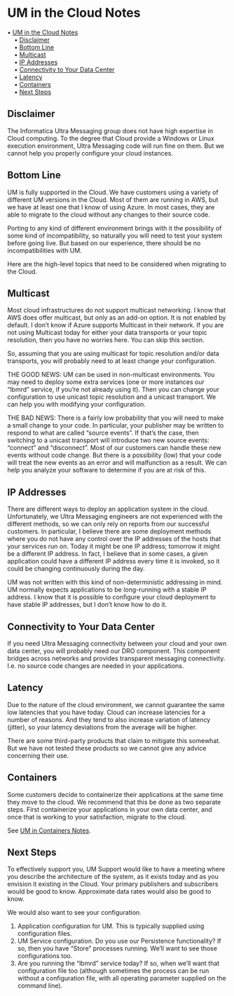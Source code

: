 # UM in the Cloud Notes

<!-- mdtoc-start -->
&bull; [UM in the Cloud Notes](#um-in-the-cloud-notes)  
&nbsp;&nbsp;&nbsp;&nbsp;&bull; [Disclaimer](#disclaimer)  
&nbsp;&nbsp;&nbsp;&nbsp;&bull; [Bottom Line](#bottom-line)  
&nbsp;&nbsp;&nbsp;&nbsp;&bull; [Multicast](#multicast)  
&nbsp;&nbsp;&nbsp;&nbsp;&bull; [IP Addresses](#ip-addresses)  
&nbsp;&nbsp;&nbsp;&nbsp;&bull; [Connectivity to Your Data Center](#connectivity-to-your-data-center)  
&nbsp;&nbsp;&nbsp;&nbsp;&bull; [Latency](#latency)  
&nbsp;&nbsp;&nbsp;&nbsp;&bull; [Containers](#containers)  
&nbsp;&nbsp;&nbsp;&nbsp;&bull; [Next Steps](#next-steps)  
<!-- TOC created by '/home/sford/bin/mdtoc.pl wiki/um-in-the-cloud-notes.md' (see https://github.com/fordsfords/mdtoc) -->
<!-- mdtoc-end -->

## Disclaimer

The Informatica Ultra Messaging group does not have high expertise in Cloud computing.
To the degree that Cloud provide a Windows or Linux execution environment, Ultra Messaging code will run fine on them.
But we cannot help you properly configure your cloud instances.

## Bottom Line

UM is fully supported in the Cloud.
We have customers using a variety of different UM versions in the Cloud.
Most of them are running in AWS, but we have at least one that I know of using Azure.
In most cases, they are able to migrate to the cloud without any changes to their source code.

Porting to any kind of different environment brings with it the possibility of some kind of incompatibility,
so naturally you will need to test your system before going live.
But based on our experience, there should be no incompatibilities with UM.

Here are the high-level topics that need to be considered when migrating to the Cloud.

## Multicast

Most cloud infrastructures do not support multicast networking.
I know that AWS does offer multicast, but only as an add-on option.
It is not enabled by default.
I don’t know if Azure supports Multicast in their network.
If you are not using Multicast today for either your data transports or your topic resolution,
then you have no worries here.
You can skip this section.

So, assuming that you are using multicast for topic resolution and/or data transports,
you will probably need to at least change your configuration.

THE GOOD NEWS: UM can be used in non-multicast environments.
You may need to deploy some extra services (one or more instances our “lbmrd” service,
if you’re not already using it).
Then you can change your configuration to use unicast topic resolution and a unicast transport.
We can help you with modifying your configuration.

THE BAD NEWS: There is a fairly low probability that you will need to make a small change to your code.
In particular, your publisher may be written to respond to what are called “source events”.
If that’s the case, then switching to a unicast transport will introduce two new source events:
“connect” and “disconnect”.
Most of our customers can handle these new events without code change.
But there is a possibility (low) that your code will treat the new
events as an error and will malfunction as a result.
We can help you analyze your software to determine if you are at risk of this.

## IP Addresses

There are different ways to deploy an application system in the cloud.
Unfortunately, we Ultra Messaging engineers are not experienced with the different methods,
so we can only rely on reports from our successful customers.
In particular, I believe there are some deployment methods where you do not have
any control over the IP addresses of the hosts that your services run on.
Today it might be one IP address; tomorrow it might be a different IP address.
In fact, I believe that in some cases,
a given application could have a different IP address every time it is invoked,
so it could be changing continuously during the day.

UM was not written with this kind of non-deterministic addressing in mind.
UM normally expects applications to be long-running with a stable IP address.
I know that it is possible to configure your cloud deployment to have stable IP addresses,
but I don’t know how to do it.

## Connectivity to Your Data Center

If you need Ultra Messaging connectivity between your cloud and your own data center,
you will probably need our DRO component.
This component bridges across networks and provides transparent messaging connectivity.
I.e. no source code changes are needed in your applications.

## Latency

Due to the nature of the cloud environment,
we cannot guarantee the same low latencies that you have today.
Cloud can increase latencies for a number of reasons.
And they tend to also increase variation of latency (jitter),
so your latency deviations from the average will be higher.

There are some third-party products that claim to mitigate this somewhat.
But we have not tested these products so we cannot give any advice concerning their use.

## Containers

Some customers decide to containerize their applications at the same time they
move to the cloud.
We recommend that this be done as two separate steps.
First containerize your applications in your own data center,
and once that is working to your satisfaction, migrate to the cloud.

See [UM in Containers Notes](UM-in-Containers-Notes.md).

## Next Steps

To effectively support you,
UM Support would like to have a meeting where you describe the architecture of the system,
as it exists today and as you envision it existing in the Cloud.
Your primary publishers and subscribers would be good to know.
Approximate data rates would also be good to know.

We would also want to see your configuration.
1. Application configuration for UM. This is typically supplied using configuration files.
2. UM Service configuration. Do you use our Persistence functionality?
If so, then you have “Store” processes running. We’ll want to see those configurations too.
3. Are you running the “lbmrd” service today?
If so, when we’ll want that configuration file too
(although sometimes the process can be run without a configuration file,
with all operating parameter supplied on the command line).
